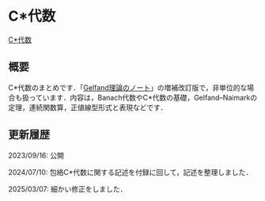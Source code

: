 # C\*代数

[C\*代数](files/cs-algebra_20250307.pdf)

## 概要

C\*代数のまとめです．「[Gelfand理論のノート](gelfand.md)」の増補改訂版で，非単位的な場合も扱っています．内容は，Banach代数やC\*代数の基礎，Gelfand–Naimarkの定理，連続関数算，正値線型形式と表現などです．

## 更新履歴

2023/09/16: 公開

2024/07/10: 包絡C\*代数に関する記述を付録に回して，記述を整理しました．

2025/03/07: 細かい修正をしました．
